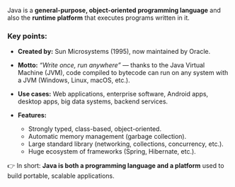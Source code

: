 Java is a **general-purpose, object-oriented programming language** and also the **runtime platform** that executes programs written in it.

### Key points:

* **Created by:** Sun Microsystems (1995), now maintained by Oracle.
* **Motto:** *“Write once, run anywhere”* — thanks to the Java Virtual Machine (JVM), code compiled to bytecode can run on any system with a JVM (Windows, Linux, macOS, etc.).
* **Use cases:** Web applications, enterprise software, Android apps, desktop apps, big data systems, backend services.
* **Features:**

  * Strongly typed, class-based, object-oriented.
  * Automatic memory management (garbage collection).
  * Large standard library (networking, collections, concurrency, etc.).
  * Huge ecosystem of frameworks (Spring, Hibernate, etc.).

👉 In short: **Java is both a programming language and a platform** used to build portable, scalable applications.
